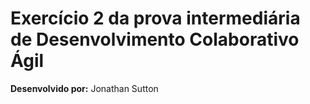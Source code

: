# Exercício 2 da prova intermediária de Desenvolvimento Colaborativo Ágil 

**Desenvolvido por:** Jonathan Sutton
